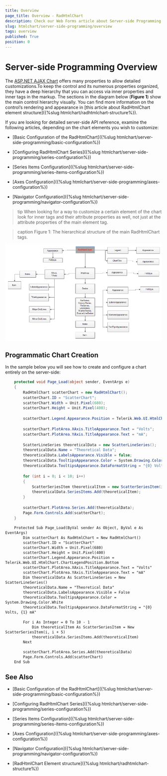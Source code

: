 ```yaml
---
title: Overview
page_title: Overview - RadHtmlChart
description: Check our Web Forms article about Server-side Programming Overview.
slug: htmlchart/server-side-programming/overview
tags: overview
published: True
position: 0
---
```


# Server-side Programming Overview

The [ASP.NET AJAX Chart](https://www.telerik.com/products/aspnet-ajax/html-chart.aspx) offers many properties to allow detailed customizations.To keep the control and its numerous properties organized, they have a deep hierarchy that you can access via inner properties and inner tags in the markup. The sections in the diagram below (**Figure 1**) show the main control hierarchy visually. You can find more information on the control’s rendering and appearance in [this article about RadHtmlChart element structure]({%slug htmlchart/radhtmlchart-structure%}).

If you are looking for detailed server-side API reference, examine the following articles, depending on the chart elements you wish to customize:

* [Basic Configuration of the RadHtmlChart]({%slug htmlchart/server-side-programming/basic-configuration%})

* [Configuring RadHtmlChart Series]({%slug htmlchart/server-side-programming/series-configuration%})

* [Series Items Configuration]({%slug htmlchart/server-side-programming/series-items-configuration%})

* [Axes Configuration]({%slug htmlchart/server-side-programming/axes-configuration%})

* [Navigator Configuration]({%slug htmlchart/server-side-programming/navigator-configuration%})

>tip When looking for a way to customize a certain element of the chart look for inner tags and their attribute properties as well, not just at the attribute properties of the main element tag.

>caption Figure 1: The hierarchical structure of the main RadHtmlChart tags.

![htmlchart-tags-structure](images/htmlchart-tags-structure.png)

## Programmatic Chart Creation

In the sample below you will see how to create and configure a chart entirely on the server-side:


````C#
    protected void Page_Load(object sender, EventArgs e)
    {
        RadHtmlChart scatterChart = new RadHtmlChart();
        scatterChart.ID = "ScatterChart";
        scatterChart.Width = Unit.Pixel(680);
        scatterChart.Height = Unit.Pixel(400);

        scatterChart.Legend.Appearance.Position = Telerik.Web.UI.HtmlChart.ChartLegendPosition.Bottom;

        scatterChart.PlotArea.XAxis.TitleAppearance.Text = "Volts";
        scatterChart.PlotArea.YAxis.TitleAppearance.Text = "mA";

        ScatterLineSeries theoreticalData = new ScatterLineSeries();
        theoreticalData.Name = "Theoretical Data";
        theoreticalData.LabelsAppearance.Visible = false;
        theoreticalData.TooltipsAppearance.Color = System.Drawing.Color.White;
        theoreticalData.TooltipsAppearance.DataFormatString = "{0} Volts, {1} mA";

        for (int i = 0; i < 10; i++)
        {
            ScatterSeriesItem theoreticalItem = new ScatterSeriesItem(i, i+5);
            theoreticalData.SeriesItems.Add(theoreticalItem);
        }

        scatterChart.PlotArea.Series.Add(theoreticalData);
        Page.Form.Controls.Add(scatterChart);
    }
````
````VB
    Protected Sub Page_Load(ByVal sender As Object, ByVal e As EventArgs)
        Dim scatterChart As RadHtmlChart = New RadHtmlChart()
        scatterChart.ID = "ScatterChart"
        scatterChart.Width = Unit.Pixel(680)
        scatterChart.Height = Unit.Pixel(400)
        scatterChart.Legend.Appearance.Position = Telerik.Web.UI.HtmlChart.ChartLegendPosition.Bottom
        scatterChart.PlotArea.XAxis.TitleAppearance.Text = "Volts"
        scatterChart.PlotArea.YAxis.TitleAppearance.Text = "mA"
        Dim theoreticalData As ScatterLineSeries = New ScatterLineSeries()
        theoreticalData.Name = "Theoretical Data"
        theoreticalData.LabelsAppearance.Visible = False
        theoreticalData.TooltipsAppearance.Color = System.Drawing.Color.White
        theoreticalData.TooltipsAppearance.DataFormatString = "{0} Volts, {1} mA"

        For i As Integer = 0 To 10 - 1
            Dim theoreticalItem As ScatterSeriesItem = New ScatterSeriesItem(i, i + 5)
            theoreticalData.SeriesItems.Add(theoreticalItem)
        Next

        scatterChart.PlotArea.Series.Add(theoreticalData)
        Page.Form.Controls.Add(scatterChart)
    End Sub
````


## See Also

 * [Basic Configuration of the RadHtmlChart]({%slug htmlchart/server-side-programming/basic-configuration%})

 * [Configuring RadHtmlChart Series]({%slug htmlchart/server-side-programming/series-configuration%})

 * [Series Items Configuration]({%slug htmlchart/server-side-programming/series-items-configuration%})

 * [Axes Configuration]({%slug htmlchart/server-side-programming/axes-configuration%})

 * [Navigator Configuration]({%slug htmlchart/server-side-programming/navigator-configuration%})

 * [RadHtmlChart Element structure]({%slug htmlchart/radhtmlchart-structure%})
